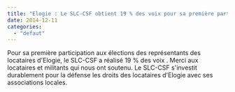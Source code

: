 ```yaml
---
title: "Elogie : Le SLC-CSF obtient 19 % des voix pour sa première participation"
date: 2014-12-11
categories: 
  - "defaut"
---
```


Pour sa première participation aux élections des représentants des locataires d'Elogie, le SLC-CSF a réalisé 19 % des voix . Merci aux locataires et militants qui nous ont soutenu. Le SLC-CSF s'investit durablement pour la défense les droits des locataires d'Elogie avec ses associations locales.
